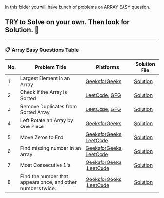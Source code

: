 In this folder you will have bunch of problems on ARRAY EASY question.
 
## TRY to Solve on your own. Then look for Solution. 🙂
---


### 📋 Array Easy Questions Table

| No. | Problem Title                            | Platforms                                                                                             | Solution File                                |
|-----|------------------------------------------|--------------------------------------------------------------------------------------------------------|----------------------------------------------|
| 1   | Largest Element in an Array              | [GeeksforGeeks](https://www.geeksforgeeks.org/problems/largest-element-in-array4009/1)                | [Solution](./Largest_Element_in_an_Array.cpp)         |
| 2   | Check if the Array is Sorted             | [LeetCode](https://leetcode.com/problems/check-if-array-is-sorted-and-rotated/description/), [GFG](https://www.geeksforgeeks.org/problems/largest-element-in-array4009/1) | [Solution](./Check_if_the_array_is_sorted.cpp)          |
| 3   | Remove Duplicates from Sorted Array      | [LeetCode](https://leetcode.com/problems/remove-duplicates-from-sorted-array/description/), [GFG](https://www.geeksforgeeks.org/problems/remove-duplicate-elements-from-sorted-array/1) | [Solution](./Remove_duplicates_from_Sorted_array.cpp)    |
| 4   | Left Rotate an Array by One Place        | [GeeksforGeeks](https://www.geeksforgeeks.org/problems/cyclically-rotate-an-array-by-one2614/1)       | [Solution](./rotate_array.cpp)                       |
| 5   | Move Zeros to End                        | [GeeksforGeeks](https://www.geeksforgeeks.org/problems/move-all-zeroes-to-end-of-array0751/1), [LeetCode](https://leetcode.com/problems/move-zeroes/description/) |[Solution](./Moves_Zeroes.cpp)                          |
| 6   |Find missing number in an array                       | [GeeksforGeeks](https://www.geeksforgeeks.org/problems/missing-number-in-array1416/1), [LeetCode](https://leetcode.com/problems/missing-number/) |[Solution](./Find_missing_number_in_an_array.cpp)       |  
| 7   |Most Consecutive 1's                      | [GeeksforGeeks](https://www.geeksforgeeks.org/problems/max-consecutive-one/1) ,[LeetCode](https://leetcode.com/problems/max-consecutive-ones/description/)|[Solution](./most_consec_1s.cpp)       |  
| 8   |Find the number that appears once, and other numbers twice.                   | [GeeksforGeeks](https://www.geeksforgeeks.org/problems/element-appearing-once2552/1) ,[LeetCode](https://leetcode.com/problems/single-number/description/)|[Solution](./num_appear_twice.cpp)       |  
